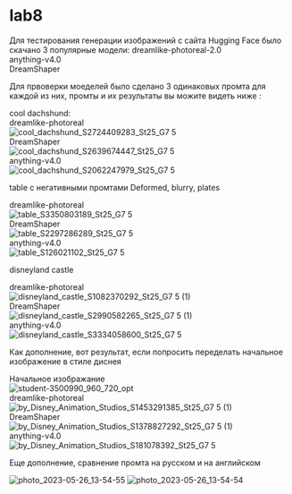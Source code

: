 # lab8
Для тестирования генерации изображений с сайта Hugging Face было скачано 3 популярные модели:
dreamlike-photoreal-2.0   
anything-v4.0    
DreamShaper    

Для првоверки моеделей было сделано 3 одинаковых промта для каждой из них, промты и их результаты вы можите видеть ниже :

cool dachshund:  
dreamlike-photoreal   
![cool_dachshund_S2724409283_St25_G7 5](https://github.com/HubStudents/lab8/assets/118428632/299924da-82ca-4b42-b0e0-23b3a213f601)     
DreamShaper    
![cool_dachshund_S2639674447_St25_G7 5](https://github.com/HubStudents/lab8/assets/118428632/daf35bad-11a6-4141-897a-4bf5445b54b6)   
anything-v4.0   
![cool_dachshund_S2062247979_St25_G7 5](https://github.com/HubStudents/lab8/assets/118428632/85ff853a-80db-4555-b565-6bed04d1bf63)   

table с негативными промтами Deformed, blurry, plates   

dreamlike-photoreal   
![table_S3350803189_St25_G7 5](https://github.com/HubStudents/lab8/assets/118428632/5a72a1ec-00be-4915-a0e1-1db85b6cea71)   
DreamShaper   
![table_S2297286289_St25_G7 5](https://github.com/HubStudents/lab8/assets/118428632/8b13693c-5216-4de5-af44-10187ec9b775)   
anything-v4.0     
![table_S126021102_St25_G7 5](https://github.com/HubStudents/lab8/assets/118428632/b22429c0-7791-4a06-8bc0-1c3304c6092e)   


disneyland castle   

dreamlike-photoreal     
![disneyland_castle_S1082370292_St25_G7 5 (1)](https://github.com/HubStudents/lab8/assets/118428632/2a71c776-f40c-4e3a-9735-433a4f414d72)      
DreamShaper      
![disneyland_castle_S2990582265_St25_G7 5 (1)](https://github.com/HubStudents/lab8/assets/118428632/9909a2be-c1ae-46b7-b84c-173f6e179719)       
anything-v4.0    
![disneyland_castle_S3334058600_St25_G7 5](https://github.com/HubStudents/lab8/assets/118428632/2039671d-1516-416e-8e58-9a41a634bfaa)      


Как дополнение, вот результат, если попросить переделать начальное изображение в стиле диснея

Начальное изображание    
![student-3500990_960_720_opt](https://github.com/HubStudents/lab8/assets/118428632/21f2ad5c-707e-4abb-ac8d-245655294cc5)      
dreamlike-photoreal    
![by_Disney_Animation_Studios_S1453291385_St25_G7 5 (1)](https://github.com/HubStudents/lab8/assets/118428632/ee7b2353-ff56-4345-9e90-29149fb98b3e)      
DreamShaper    
![by_Disney_Animation_Studios_S1378827292_St25_G7 5 (1)](https://github.com/HubStudents/lab8/assets/118428632/dd658fef-e9dd-47b0-af07-5bb8d6e532d1)      
anything-v4.0  
![by_Disney_Animation_Studios_S181078392_St25_G7 5](https://github.com/HubStudents/lab8/assets/118428632/2acc0038-deb8-445a-b060-d44b0468fc24)    

Еще дополнение, сравнение промта на русском и на английском   

![photo_2023-05-26_13-54-55](https://github.com/HubStudents/lab8/assets/118428632/214a3490-ae58-4aee-8e5b-8e28858c2311)
![photo_2023-05-26_13-54-54](https://github.com/HubStudents/lab8/assets/118428632/3f857707-b0e6-4274-8272-8ff4deee90dc)

